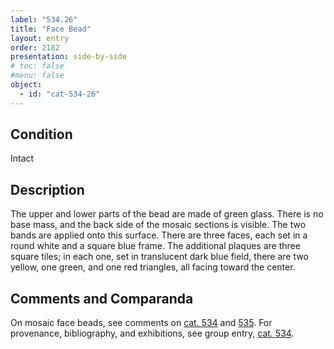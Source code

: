 ```yaml
---
label: "534.26"
title: "Face Bead"
layout: entry
order: 2182
presentation: side-by-side
# toc: false
#menu: false 
object:
  - id: "cat-534-26"
---
```


## Condition

Intact

## Description

The upper and lower parts of the bead are made of green glass. There is no base mass, and the back side of the mosaic sections is visible. The two bands are applied onto this surface. There are three faces, each set in a round white and a square blue frame. The additional plaques are three square tiles; in each one, set in translucent dark blue field, there are two yellow, one green, and one red triangles, all facing toward the center.

## Comments and Comparanda

On mosaic face beads, see comments on [cat. 534](/catalogue/cat-534/) and [535](/catalogue/cat-535/). For provenance, bibliography, and exhibitions, see group entry, [cat. 534](/catalogue/cat-534/).

